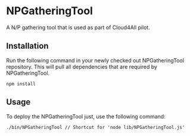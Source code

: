 NPGatheringTool
===============

A N/P gathering tool that is used as part of Cloud4All pilot.

Installation
------------

Run the following command in your newly checked out NPGatheringTool repository. This
will pull all dependencies that are required by NPGatheringTool.

    npm install

Usage
-----

To deploy the NPGatheringTool just, use the following command:

    ./bin/NPGatheringTool // Shortcut for 'node lib/NPGatheringTool.js'